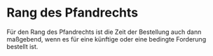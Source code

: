 # Rang des Pfandrechts

Für den Rang des Pfandrechts ist die Zeit der Bestellung auch dann maßgebend, wenn es für eine künftige oder eine bedingte Forderung bestellt ist. 

